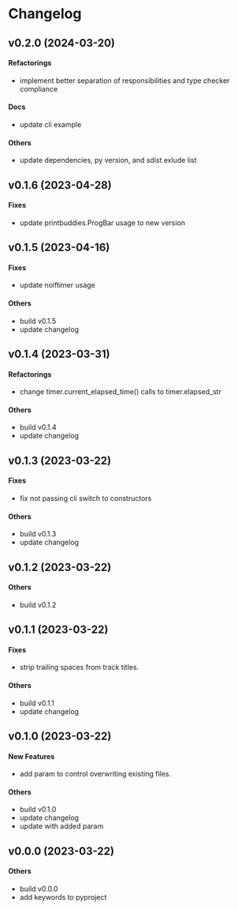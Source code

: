 # Changelog

## v0.2.0 (2024-03-20)

#### Refactorings

* implement better separation of responsibilities and type checker compliance
#### Docs

* update cli example
#### Others

* update dependencies, py version, and sdist exlude list


## v0.1.6 (2023-04-28)

#### Fixes

* update printbuddies.ProgBar usage to new version


## v0.1.5 (2023-04-16)

#### Fixes

* update noiftimer usage
#### Others

* build v0.1.5
* update changelog


## v0.1.4 (2023-03-31)

#### Refactorings

* change timer.current_elapsed_time() calls to timer.elapsed_str
#### Others

* build v0.1.4
* update changelog


## v0.1.3 (2023-03-22)

#### Fixes

* fix not passing cli switch to constructors
#### Others

* build v0.1.3
* update changelog


## v0.1.2 (2023-03-22)

#### Others

* build v0.1.2


## v0.1.1 (2023-03-22)

#### Fixes

* strip trailing spaces from track titles.
#### Others

* build v0.1.1
* update changelog


## v0.1.0 (2023-03-22)

#### New Features

* add param to control overwriting existing files.
#### Others

* build v0.1.0
* update changelog
* update with added param


## v0.0.0 (2023-03-22)

#### Others

* build v0.0.0
* add keywords to pyproject